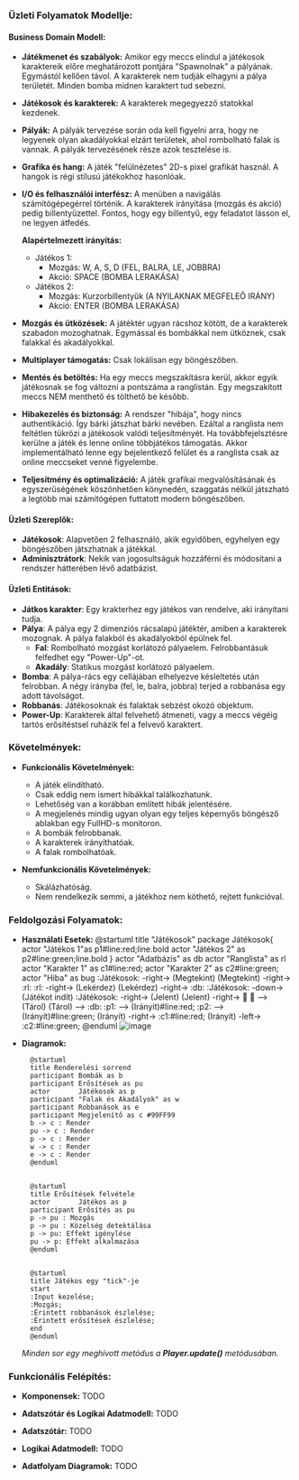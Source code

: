 ### Üzleti Folyamatok Modellje:

#### Business Domain Modell:
- **Játékmenet és szabályok:** Amikor egy meccs elindul a játékosok karaktereik előre meghatározott pontjára "Spawnolnak" a pályának. Egymástól kellően távol. A karakterek nem tudják elhagyni a pálya területét. Minden bomba midnen karaktert tud sebezni.

- **Játékosok és karakterek:** A karakterek megegyezző statokkal kezdenek. 

- **Pályák:** A pályák tervezése során oda kell figyelni arra, hogy ne legyenek olyan akadályokkal elzárt területek, ahol rombolható falak is vannak. A pályák tervezésének része azok tesztelése is.

- **Grafika és hang:** A játék "felülnézetes" 2D-s pixel grafikát használ. A hangok is régi stílusú játékokhoz hasonlóak.

- **I/O és felhasználói interfész:** A menüben a navigálás számítógépegérrel történik. A karakterek irányítása (mozgás és akció) pedig billentyűzettel. Fontos, hogy egy billentyű, egy feladatot lásson el, ne legyen átfedés. 

    **Alapértelmezett irányítás:**
    - Játékos 1:
        - Mozgás: W, A, S, D (FEL, BALRA, LE, JOBBRA)
        - Akció: SPACE (BOMBA LERAKÁSA)
    - Játékos 2:
        - Mozgás: Kurzorbillentyűk (A NYILAKNAK MEGFELEŐ IRÁNY)
        - Akció: ENTER (BOMBA LERAKÁSA)

- **Mozgás és ütközések:** A játéktér ugyan rácshoz kötött, de a karakterek szabadon mozoghatnak. Egymással és bombákkal nem ütköznek, csak falakkal és akadályokkal.

- **Multiplayer támogatás:** Csak lokálisan egy böngészőben.

- **Mentés és betöltés:** Ha egy meccs megszakításra kerül, akkor egyik játékosnak se fog változni a pontszáma a ranglistán. Egy megszakított meccs NEM menthető és tölthető be később.

- **Hibakezelés és biztonság:** A rendszer "hibája", hogy nincs authentikáció. Így bárki játszhat bárki nevében. Ezáltal a ranglista nem feltétlen tükrözi a játékosok valódi teljesítményét. Ha továbbfejelsztésre kerülne a játék és lenne online többjátékos támogatás. Akkor implementálható lenne egy bejelentkező felület és a ranglista csak az online meccseket venné figyelembe.

- **Teljesítmény és optimalizáció:** A játék grafikai megvalósításának és egyszerűségének köszönhetően könynedén, szaggatás nélkül játszható a legtöbb mai számítógépen futtatott modern böngészőben.

#### Üzleti Szereplők:
- **Játékosok**: Alapvetően 2 felhasználó, akik egyidőben, egyhelyen egy böngészőben játszhatnak a játékkal.
- **Adminisztrátork**: Nekik van jogosultságuk hozzáférni és módosítani a rendszer hátterében lévő adatbázist.

#### Üzleti Entitások:
- **Játkos karakter**: Egy krakterhez egy játékos van rendelve, aki irányítani tudja.
- **Pálya**: A pálya egy 2 dimenziós rácsalapú játéktér, amiben a karakterek mozognak. A pálya falakból és akadályokból épülnek fel.
    - **Fal**: Rombolható mozgást korlátozó pályaelem. Felrobbantásuk felfedhet egy "Power-Up"-ot.
    - **Akadály**: Statikus mozgást korlátozó pályaelem.
- **Bomba**: A pálya-rács egy cellájában elhelyezve késleltetés után felrobban. A négy irányba (fel, le, balra, jobbra) terjed a robbanása egy adott távolságot.
- **Robbanás**: Játékosoknak és falaktak sebzést okozó objektum.
- **Power-Up**: Karakterek által felvehető átmeneti, vagy a meccs végéig tartós erősítéstsel ruházik fel a felvevő karaktert.

### Követelmények:

- **Funkcionális Követelmények:**
    - A játék elindítható.
    - Csak eddig nem ismert hibákkal találkozhatunk.
    - Lehetőség van a korábban említett hibák jelentésére.
    - A megjelenés mindig ugyan olyan egy teljes képernyős böngésző ablakban egy FullHD-s monitoron.
    - A bombák felrobbanak.
    - A karakterek irányíthatóak.
    - A falak rombolhatóak.

- **Nemfunkcionális Követelmények:**
    - Skálázhatóság.
    - Nem rendelkezik semmi, a játékhoz nem köthető, rejtett funkcióval.


### Feldolgozási Folyamatok:

 - **Használati Esetek:**
        @startuml
        title "Játékosok"
        package Játékosok{
        actor "Játékos 1"as p1#line:red;line.bold
        actor "Játékos 2" as p2#line:green;line.bold
        }
        actor "Adatbázis" as db
        actor "Ranglista" as rl
        actor "Karakter 1" as c1#line:red;
        actor "Karakter 2" as c2#line:green;
        actor "Hiba" as bug
        :Játékosok: -right-> (Megtekint)
        (Megtekint) -right-> :rl:
        :rl: -right-> (Lekérdez) 
        (Lekérdez) -right-> :db:
        :Játékosok: -down-> (Játékot indít)
        :Játékosok: -right-> (Jelent)
        (Jelent) -right-> :bug:
        :bug: --> (Tárol)
        (Tárol) --> :db:
        :p1: --> (Irányít)#line:red;
        :p2: --> (Irányít)#line:green;
        (Irányít) -right-> :c1:#line:red;
        (Irányít) -left-> :c2:#line:green;
        @enduml
![image](https://github.com/W4uR/SZFM-Bomberman/assets/37939001/063b5c0a-c1b8-433a-8e88-b43b09f98398)


- **Diagramok:**

        @startuml
        title Renderelési sorrend
        participant Bombák as b
        participant Erősítések as pu
        actor       Játékosok as p
        participant "Falak és Akadályok" as w
        participant Robbanások as e
        participant Megjelenítő as c #99FF99
        b -> c : Render
        pu -> c : Render
        p -> c : Render
        w -> c : Render
        e -> c : Render
        @enduml


        @startuml
        title Erősítések felvétele
        actor       Játékos as p
        participant Erősítés as pu
        p -> pu : Mozgás
        p -> pu : Közelség detektálása
        p -> pu: Effekt igénylése
        pu -> p: Effekt alkalmazása
        @enduml


        @startuml
        title Játékos egy "tick"-je
        start
        :Input kezelése;
        :Mozgás;
        :Érintett robbanások észlelése;
        :Érintett erősítések észlelése;
        end
        @enduml
        

    *Minden sor egy meghívott metódus a **Player.update()** metódusában.*




### Funkcionális Felépítés:

- **Komponensek:** TODO

- **Adatszótár és Logikai Adatmodell:** TODO

- **Adatszótár:**  TODO

- **Logikai Adatmodell:**  TODO

- **Adatfolyam Diagramok:** TODO
